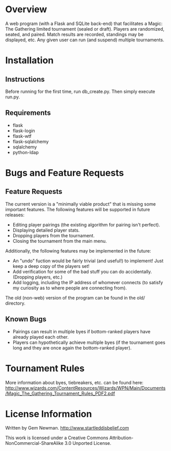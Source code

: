 Overview
========

A web program (with a Flask and SQLite back-end) that facilitates a Magic: The Gathering limited tournament (sealed or draft). Players are randomized, seated, and paired. Match results are recorded, standings may be displayed, etc. Any given user can run (and suspend) multiple tournaments.

Installation
============

Instructions
------------

Before running for the first time, run db_create.py. Then simply execute run.py.

Requirements
------------

* flask
* flask-login
* flask-wtf
* flask-sqlalchemy
* sqlalchemy
* python-ldap

Bugs and Feature Requests
=========================

Feature Requests
----------------

The current version is a "minimally viable product" that is missing some important features. The following features will be supported in future releases:

* Editing player pairings (the existing algorithm for pairing isn't perfect).
* Displaying detailed player stats.
* Dropping players from the tournament.
* Closing the tournament from the main menu.

Additionally, the following features may be implemented in the future:

* An "undo" fuction would be fairly trivial (and useful!) to implement! Just keep a deep copy of the players set!
* Add verification for some of the bad stuff you can do accidentally. (Dropping players, etc.)
* Add logging, including the IP address of whomever connects (to satisfy my curiosity as to where people are connecting from).

The old (non-web) version of the program can be found in the old/ directory.

Known Bugs
----------

* Pairings can result in multiple byes if bottom-ranked players have already played each other.
* Players can hypothetically achieve multiple byes (if the tournament goes long and they are once again the bottom-ranked player).

Tournament Rules
================

More information about byes, tiebreakers, etc. can be found here:
http://www.wizards.com/ContentResources/Wizards/WPN/Main/Documents/Magic_The_Gathering_Tournament_Rules_PDF2.pdf

License Information
===================

Written by Gem Newman.
http://www.startleddisbelief.com

This work is licensed under a Creative Commons Attribution-NonCommercial-ShareAlike 3.0 Unported License.
